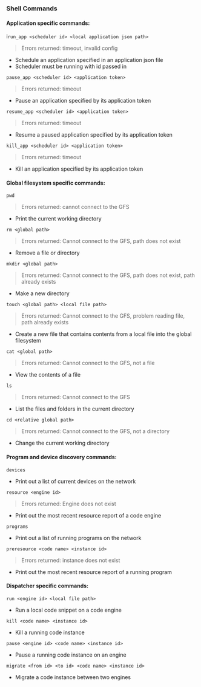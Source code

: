 ### Shell Commands

#### Application specific commands:
i```run_app <scheduler id> <local application json path>```
> Errors returned: timeout, invalid config
* Schedule an application specified in an application json file
* Scheduler must be running with id passed in

```pause_app <scheduler id> <application token>```
> Errors returned: timeout
* Pause an application specified by its application token

```resume_app <scheduler id> <application token>```
> Errors returned: timeout
* Resume a paused application specified by its application token

```kill_app <scheduler id> <application token>```
> Errors returned: timeout
* Kill an application specified by its application token

#### Global filesystem specific commands:

```pwd```
> Errors returned: cannot connect to the GFS
* Print the current working directory

```rm <global path>```
> Errors returned: Cannot connect to the GFS, path does not exist
* Remove a file or directory 

```mkdir <global path>```
> Errors returned: Cannot connect to the GFS, path does not exist, path already exists
* Make a new directory 

```touch <global path> <local file path>```
> Errors returned: Cannot connect to the GFS, problem reading file, path already exists
* Create a new file that contains contents from a local file into the global filesystem

```cat <global path>```
> Errors returned: Cannot connect to the GFS, not a file
* View the contents of a file 

```ls```
> Errors returned: Cannot connect to the GFS
* List the files and folders in the current directory

```cd <relative global path>```
> Errors returned: Cannot connect to the GFS, not a directory
* Change the current working directory 

#### Program and device discovery commands:

```devices```
* Print out a list of current devices on the network

```resource <engine id>```
> Errors returned: Engine does not exist
* Print out the most recent resource report of a code engine

```programs```
* Print out a list of running programs on the network

```preresource <code name> <instance id>```
> Errors returned: instance does not exist
* Print out the most recent resource report of a running program

#### Dispatcher specific commands:

```run <engine id> <local file path>```
* Run a local code snippet on a code engine

```kill <code name> <instance id>```
* Kill a running code instance 

```pause <engine id> <code name> <instance id>```
* Pause a running code instance on an engine

```migrate <from id> <to id> <code name> <instance id>```
* Migrate a code instance between two engines






